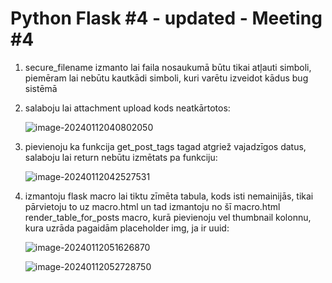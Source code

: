 # Python Flask #4 - updated - Meeting #4

1. secure_filename izmanto lai faila nosaukumā būtu tikai atļauti simboli, piemēram lai nebūtu kautkādi simboli, kuri varētu izveidot kādus bug sistēmā

2. salaboju lai attachment upload kods neatkārtotos:

   ![image-20240112040802050](https://s2.loli.net/2024/01/12/CRVWzbJQPGwfBDo.png)

3. pievienoju ka funkcija get_post_tags tagad atgriež vajadzīgos datus, salaboju lai return nebūtu izmētats pa funkciju:

   ![image-20240112042527531](https://s2.loli.net/2024/01/12/HwWsVOgC3xqF9jd.png)

4. izmantoju flask macro lai tiktu zīmēta tabula, kods isti nemainijās, tikai pārvietoju to uz macro.html un tad izmantoju no šī macro.html render_table_for_posts macro, kurā pievienoju vel thumbnail kolonnu, kura uzrāda pagaidām placeholder img, ja ir uuid:

   ![image-20240112051626870](https://s2.loli.net/2024/01/12/aH5m39UfvAXbwPe.png)

   ![image-20240112052728750](https://s2.loli.net/2024/01/12/GrIZBlO5CUaEKmA.png)